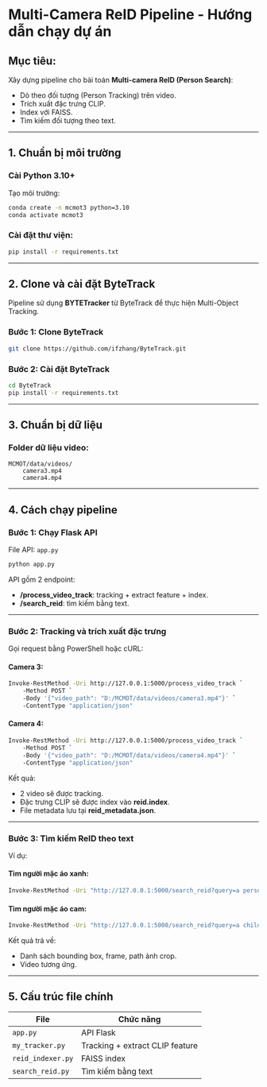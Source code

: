 # Multi-Camera ReID Pipeline - Hướng dẫn chạy dự án

## Mục tiêu:

Xây dựng pipeline cho bài toán **Multi-camera ReID (Person Search)**:

- Dò theo đối tượng (Person Tracking) trên video.
- Trích xuất đặc trưng CLIP.
- Index với FAISS.
- Tìm kiếm đối tượng theo text.

---

## **1. Chuẩn bị môi trường**

### **Cài Python 3.10+**

Tạo môi trường:

```bash
conda create -n mcmot3 python=3.10
conda activate mcmot3
```

### **Cài đặt thư viện:**

```bash
pip install -r requirements.txt
```

---

## **2. Clone và cài đặt ByteTrack**

Pipeline sử dụng **BYTETracker** từ ByteTrack để thực hiện Multi-Object Tracking.

### **Bước 1: Clone ByteTrack**

```bash
git clone https://github.com/ifzhang/ByteTrack.git
```

### **Bước 2: Cài đặt ByteTrack**

```bash
cd ByteTrack
pip install -r requirements.txt
```

---

## **3. Chuẩn bị dữ liệu**

### **Folder dữ liệu video:**

```
MCMOT/data/videos/
    camera3.mp4
    camera4.mp4
```

---

## **4. Cách chạy pipeline**

### **Bước 1: Chạy Flask API**

File API: `app.py`

```bash
python app.py
```

API gồm 2 endpoint:

- **/process\_video\_track**: tracking + extract feature + index.
- **/search\_reid**: tìm kiếm bằng text.

---

### **Bước 2: Tracking và trích xuất đặc trưng**

Gọi request bằng PowerShell hoặc cURL:

#### Camera 3:

```bash
Invoke-RestMethod -Uri http://127.0.0.1:5000/process_video_track `
    -Method POST `
    -Body '{"video_path": "D:/MCMOT/data/videos/camera3.mp4"}' `
    -ContentType "application/json"
```

#### Camera 4:

```bash
Invoke-RestMethod -Uri http://127.0.0.1:5000/process_video_track `
    -Method POST `
    -Body '{"video_path": "D:/MCMOT/data/videos/camera4.mp4"}' `
    -ContentType "application/json"
```

Kết quả:

- 2 video sẽ được tracking.
- Đặc trưng CLIP sẽ được index vào **reid.index**.
- File metadata lưu tại **reid\_metadata.json**.

---

### **Bước 3: Tìm kiếm ReID theo text**

Ví dụ:

#### Tìm người mặc áo xanh:

```bash
Invoke-RestMethod -Uri "http://127.0.0.1:5000/search_reid?query=a person with green shirt&k=5"
```

#### Tìm người mặc áo cam:

```bash
Invoke-RestMethod -Uri "http://127.0.0.1:5000/search_reid?query=a child with orange shirt&k=5"
```

Kết quả trả về:

- Danh sách bounding box, frame, path ảnh crop.
- Video tương ứng.

---

## **5. Cấu trúc file chính**

| File              | Chức năng                       |
| ----------------- | ------------------------------- |
| `app.py`          | API Flask                       |
| `my_tracker.py`   | Tracking + extract CLIP feature |
| `reid_indexer.py` | FAISS index                     |
| `search_reid.py`  | Tìm kiếm bằng text              |



